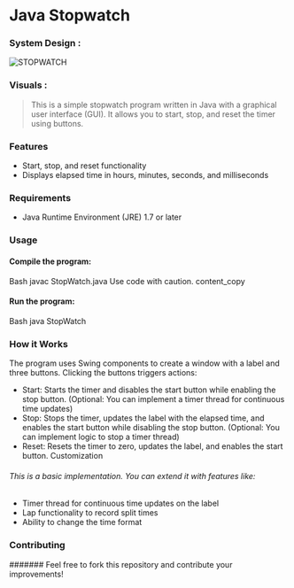 # Java  Stopwatch
### System Design :
![STOPWATCH](https://github.com/dhiraj1008/Stop-watch/assets/94028619/e44131c1-6172-4dbe-be8f-94ef8238348d)
### Visuals :



> This is a simple stopwatch program written in Java with a graphical user interface (GUI). It allows you to start, stop, and reset the timer using buttons.

### Features
* Start, stop, and reset functionality
* Displays elapsed time in hours, minutes, seconds, and milliseconds
### Requirements
* Java Runtime Environment (JRE) 1.7 or later
### Usage
#### Compile the program:
Bash
javac StopWatch.java
Use code with caution.
content_copy
#### Run the program:
Bash
java StopWatch

### How it Works
The program uses Swing components to create a window with a label and three buttons. Clicking the buttons triggers actions:

* Start: Starts the timer and disables the start button while enabling the stop button. (Optional: You can implement a timer thread for continuous time updates)
* Stop: Stops the timer, updates the label with the elapsed time, and enables the start button while disabling the stop button. (Optional: You can implement logic to stop a timer thread)
* Reset: Resets the timer to zero, updates the label, and enables the start button.
Customization
###### This is a basic implementation. You can extend it with features like:

* Timer thread for continuous time updates on the label
* Lap functionality to record split times
* Ability to change the time format
### Contributing
####### Feel free to fork this repository and contribute your improvements!
